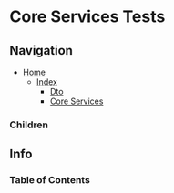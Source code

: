 # Core Services Tests

## Navigation

* [Home](/README.md)
	* [Index](/docs/Index.md)
		* [Dto](/src/Dto/README.md)
		* [Core Services](/src/Dto/CoreServices/README.md)

### Children

## Info

### Table of Contents